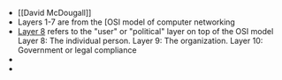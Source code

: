 - [[David McDougall]]
- Layers 1-7 are from the [OSI model of computer networking
- [Layer 8](https://en.wikipedia.org/wiki/Layer_8) refers to the "user" or "political" layer on top of the OSI model
  Layer 8: The individual person.
  Layer 9: The organization.
  Layer 10: Government or legal compliance
- 
- 
